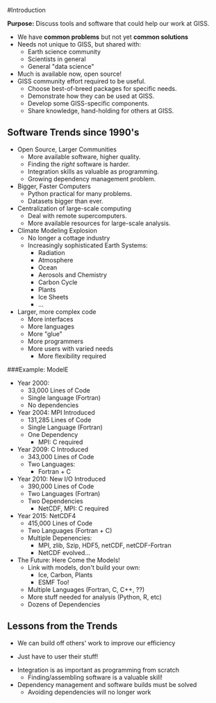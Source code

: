 #Introduction

**Purpose:** Discuss tools and software that could help our work at GISS.
   - We have **common problems** but not yet **common solutions**
   - Needs not unique to GISS, but shared with:
       - Earth science community
       - Scientists in general
       - General "data science"
   - Much is available now, open source!
   - GISS community effort required to be useful.
       - Choose best-of-breed packages for specific needs.
       - Demonstrate how they can be used at GISS.
       - Develop some GISS-specific components.
       - Share knowledge, hand-holding for others at GISS.

## Software Trends since 1990's
* Open Source, Larger Communities
   - More available software, higher quality.
   - Finding the *right* software is harder.
   - Integration skills as valuable as programming.
   - Growing dependency management problem.
* Bigger, Faster Computers
   - Python practical for many problems.
   - Datasets bigger than ever.
* Centralization of large-scale computing
   - Deal with remote supercomputers.
   - More available resources for large-scale analysis.
* Climate Modeling Explosion
   - No longer a cottage industry
   - Increasingly sophisticated Earth Systems:
      - Radiation
      - Atmosphere
      - Ocean
      - Aerosols and Chemistry
      - Carbon Cycle
      - Plants
      - Ice Sheets
      - ...
* Larger, more complex code
  - More interfaces
  - More languages
  - More "glue"
  - More programmers
  - More users with varied needs
    - More flexibility required
    

###Example: ModelE
* Year 2000:
   - 33,000 Lines of Code
   - Single language (Fortran)
   - No dependencies
* Year 2004: MPI Introduced
   - 131,285 Lines of Code
   - Single Language (Fortran)
   - One Dependency
     - MPI: C required
* Year 2009: C Introduced
   - 343,000 Lines of Code
   - Two Languages:
     - Fortran + C
* Year 2010: New I/O Introduced
   - 390,000 Lines of Code
   - Two Languages (Fortran)
   - Two Dependencies
     - NetCDF, MPI: C required
* Year 2015: NetCDF4
   - 415,000 Lines of Code
   - Two Languages (Fortran + C)
   - Multiple Depenencies:
     - MPI, zlib, Szip, HDF5, netCDF, netCDF-Fortran
     - NetCDF evolved...
* The Future: Here Come the Models!
   - Link with models, don't build your own:
     - Ice, Carbon, Plants
     - ESMF Too!
   - Multiple Languages (Fortran, C, C++, ??)
   - More stuff needed for analysis (Python, R, etc)
   - Dozens of Dependencies

## Lessons from the Trends
 * We can build off others' work to improve our efficiency
  - Just have to user their stuff!
 * Integration is as important as programming from scratch
   - Finding/assembling software is a valuable skill!
 * Dependency management and software builds must be solved
    - Avoiding dependencies will no longer work
